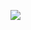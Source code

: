 ![](https://github.com/semnan-university-ai/machine-learning-class/blob/main/excersiecs/b-mohammadpour/27/1.jpg)
